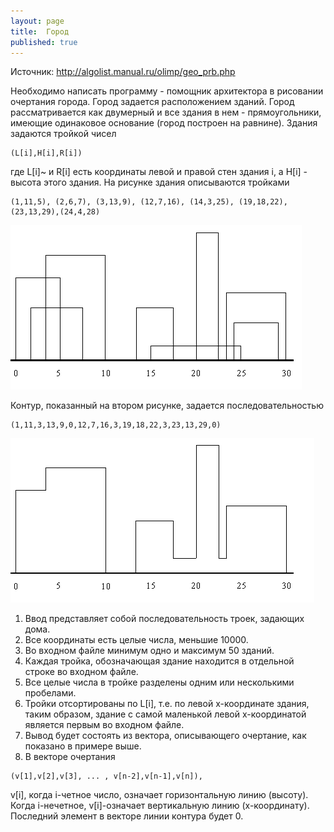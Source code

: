 ```yaml
---
layout: page
title:  Город
published: true
---
```


Источник: http://algolist.manual.ru/olimp/geo_prb.php

Необходимо написать программу - помощник архитектора в рисовании очертания города. Город задается расположением зданий. Город рассматривается как двумерный и все здания в нем - прямоугольники, имеющие одинаковое основание (город построен на равнине). Здания задаются тройкой чисел

~~~
(L[i],H[i],R[i])
~~~
где L[i]~ и R[i] есть координаты левой и правой стен здания i, а H[i] - высота этого здания. На рисунке здания описываются тройками

~~~
(1,11,5), (2,6,7), (3,13,9), (12,7,16), (14,3,25), (19,18,22), (23,13,29),(24,4,28)
~~~

![Рисунок 1](Town1.gif)

Контур, показанный на втором рисунке, задается последовательностью

~~~
(1,11,3,13,9,0,12,7,16,3,19,18,22,3,23,13,29,0)
~~~

![Рисунок 1](Town2.gif)

1. Ввод представляет собой последовательность троек, задающих дома.
1. Все координаты есть целые числа, меньшие 10000.
1. Во входном файле минимум одно и максимум 50 зданий.
1. Каждая тройка, обозначающая здание находится в отдельной строке во входном файле.
1. Все целые числа в тройке разделены одним или несколькими пробелами.
1. Тройки отсортированы по L[i], т.е. по левой х-координате здания, таким образом, здание с самой маленькой левой х-координатой является первым во входном файле.
1. Вывод будет состоять из вектора, описывающего очертание, как показано в примере выше.
1. В векторе очертания

~~~
(v[1],v[2],v[3], ... , v[n-2],v[n-1],v[n]),
~~~

v[i], когда i-четное число, означает горизонтальную линию (высоту). Когда i-нечетное, v[i]-означает вертикальную линию (х-координату). Последний элемент в векторе линии контура будет 0.
